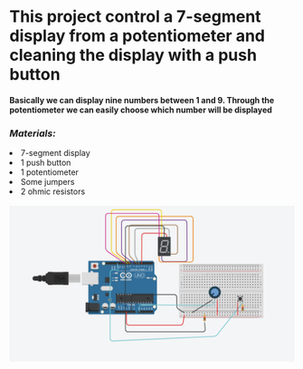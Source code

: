 <h1>This project control a 7-segment display from a potentiometer and cleaning the display with a push button</h1>
<h4><b>Basically we can display nine numbers between 1 and 9. Through the potentiometer we can easily choose which number will be displayed</b></h4>

*<h3>Materials:</h3>*
  <li>7-segment display</li>
  <li>1 push button</li>
  <li>1 potentiometer</li>
  <li>Some jumpers</li>
  <li>2 ohmic resistors</li>
<br>
<img src="images/tinkercad_project.png">

